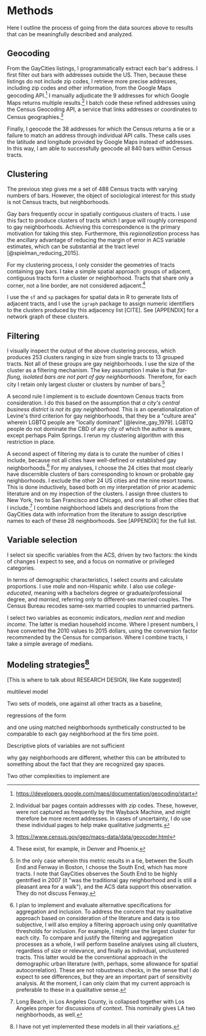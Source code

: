 ---
---

# Methods

Here I outline the process of going from the data sources above to results that can be meaningfully described and analyzed.

## Geocoding

From the GayCities listings, I programmatically extract each bar's address. I first filter out bars with addresses outside the US. Then, because these listings do not include zip codes, I retrieve more precise addresses, including zip codes and other information, from the Google Maps geocoding API.[^google_maps] I manually adjudicate the 9 addresses for which Google Maps returns multiple results.[^zip] I batch code these refined addresses using the Census Geocoding API, a service that links addresses or coordinates to Census geographies.[^geocoder]

Finally, I geocode the 38 addresses for which the Census returns a tie or a failure to match an address through individual API calls. These calls uses the latitude and longitude provided by Google Maps instead of addresses. In this way, I am able to successfully geocode all 840 bars within Census tracts.

[^zip]: Individual bar pages contain addresses with zip codes. These, however, were not captured as frequently by the Wayback Machine, and might therefore be more recent addresses. In cases of uncertainty, I do use these individual pages to help make qualitative judgments.

[^google_maps]: https://developers.google.com/maps/documentation/geocoding/start

[^geocoder]: https://www.census.gov/geo/maps-data/data/geocoder.html

## Clustering

The previous step gives me a set of 488 Census tracts with varying numbers of bars. However, the object of sociological interest for this study is not Census tracts, but neighborhoods.

Gay bars frequently occur in spatially contiguous clusters of tracts. I use this fact to produce clusters of tracts which I argue will roughly correspond to gay neighborhoods. Achieving this correspondence is the primary motivation for taking this step. Furthermore, this *regionalization* process has the ancillary advantage of reducing the margin of error in ACS variable estimates, which can be substantial at the tract level [@spielman_reducing_2015].

For my clustering process, I only consider the geometries of tracts containing gay bars. I take a simple spatial approach: groups of adjacent, contiguous tracts form a cluster or neighborhood. Tracts that share only a corner, not a line border, are not considered adjacent.[^corners]

[^corners]: These exist, for example, in Denver and Phoenix.

I use the `sf` and `sp` packages for spatial data in R to generate lists of adjacent tracts, and I use the `igraph` package to assign numeric identifiers to the clusters produced by this adjacency list [CITE]. See [APPENDIX] for a network graph of these clusters.

## Filtering

I visually inspect the output of the above clustering process, which produces 253 clusters ranging in size from single tracts to 13 grouped tracts. Not all of these groups are gay neighborhoods. I use the size of the cluster as a filtering mechanism. The key assumption I make is that *far-flung, isolated bars are not part of gay neighborhoods.* Therefore, for each city I retain only largest cluster or clusters by number of bars.[^boston]

[^boston]: In the only case wherein this metric results in a tie, between the South End and Fenway in Boston, I choose the South End, which has more tracts. I note that GayCities observes the South End to be highly gentrified in 2007 (it "was the traditional gay neighborhood and is still a pleasant area for a walk"), and the ACS data support this observation. They do not discuss Fenway.

A second rule I implement is to exclude downtown Census tracts from consideration. I do this based on the assumption that *a city's central business district is not its gay neighborhood.* This is an operationalization of Levine's third criterion for gay neighborhoods, that they be a "culture area" wherein LGBTQ people are "locally dominant" [@levine_gay_1979]. LGBTQ people do not dominate the CBD of any city of which the author is aware, except perhaps Palm Springs. I rerun my clustering algorithm with this restriction in place.

A second aspect of filtering my data is to curate the number of cities I include, because not all cities have well-defined or established gay neighborhoods.[^alternate_clustering] For my analyses, I choose the 24 cities that most clearly have discernible clusters of bars corresponding to known or probable gay neighborhoods. I exclude the other 24 US cities and the nine resort towns. This is done inductively, based both on my interpretation of prior academic literature and on my inspection of the clusters. I assign three clusters to New York, two to San Francisco and Chicago, and one to all other cities that I include.[^la] I combine neighborhood labels and descriptions from the GayCities data with information from the literature to assign descriptive names to each of these 28 neighborhoods. See [APPENDIX] for the full list.

[^la]: Long Beach, in Los Angeles County, is collapsed together with Los Angeles proper for discussions of context. This nominally gives LA two neighborhoods, as well.

[^alternate_clustering]: I plan to implement and evaluate alternative specifications for aggregation and inclusion. To address the concern that my qualitative approach based on consideration of the literature and data is too subjective, I will also employ a filtering approach using only quantitative thresholds for inclusion. For example, I might use the largest cluster for each city. To compare and justify the filtering and aggregation processes as a whole, I will perform baseline analyses using all clusters, regardless of size or relevance, and finally as individual, unclustered tracts. This latter would be the conventional approach in the demographic urban literature (with, perhaps, some allowance for spatial autocorrelation). These are not robustness checks, in the sense that I *do* expect to see differences, but they are an important part of sensitivity analysis. At the moment, I can only claim that my current approach is preferable to these in a qualitative sense.

## Variable selection

I select six specific variables from the ACS, driven by two factors: the kinds of changes I expect to see, and a focus on normative or privileged categories.

In terms of demographic characteristics, I select counts and calculate proportions. I use *male* and non-Hispanic *white*. I also use *college-educated*, meaning with a bachelors degree or graduate/professional degree, and *married*, referring only to different-sex married couples. The Census Bureau recodes same-sex married couples to unmarried partners.

I select two variables as economic indicators, *median rent* and *median income.* The latter is median household income. Where I present numbers, I have converted the 2010 values to 2015 dollars, using the conversion factor recommended by the Census for comparison. Where I combine tracts, I take a simple average of medians.

## Modeling strategies[^modeling]

[^modeling]: I have not yet implemented these models in all their variations.

[This is where to talk about RESEARCH DESIGN, like Kate suggested]

multilevel model

Two sets of models, one against all other tracts as a baseline,

regressions of the form

and one using matched neighborhoods synthetically constructed to be comparable to each gay neighborhood at the firs time point.

Descriptive plots of variables are not sufficient

why gay neighborhoods are different, whether this can be attributed to something about the fact that they are recognized gay spaces.

Two other complexities to implement are
